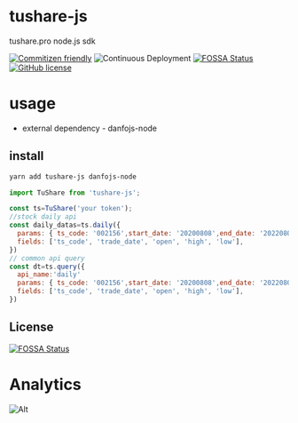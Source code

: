 # tushare-js
tushare.pro node.js sdk

[![Commitizen friendly](https://img.shields.io/badge/commitizen-friendly-brightgreen.svg)](https://commitizen.github.io/cz-cli/)
![Continuous Deployment](https://github.com/growingio/gio-design/workflows/Continuous%20Deployment/badge.svg?branch=master)
[![FOSSA Status](https://app.fossa.com/api/projects/git%2Bgithub.com%2Fgavin-hao%2Ftushare-js.svg?type=shield)](https://app.fossa.com/api/projects/git%2Bgithub.com%2Fgavin-hao%2Ftushare-js.svg?type=shield)
[![GitHub license](https://img.shields.io/github/license/gavin-hao/tushare-js)](https://github.com/gavin-hao/tushare-js/blob/master/LICENSE)

# usage

- external dependency - danfojs-node
## install
```bash
yarn add tushare-js danfojs-node
```


```js
import TuShare from 'tushare-js';

const ts=TuShare('your token');
//stock daily api
const daily_datas=ts.daily({
  params: { ts_code: '002156',start_date: '20200808',end_date: '20220809'},
  fields: ['ts_code', 'trade_date', 'open', 'high', 'low'],
})
// common api query
const dt=ts.query({
  api_name:'daily'
  params: { ts_code: '002156',start_date: '20200808',end_date: '20220809'},
  fields: ['ts_code', 'trade_date', 'open', 'high', 'low'],
})

```

## License

[![FOSSA Status](https://app.fossa.com/api/projects/git%2Bgithub.com%2Fgavin-hao%2Ftushare-js.svg?type=large)](https://app.fossa.com/api/projects/git%2Bgithub.com%2Fgavin-hao%2Ftushare-js.svg?type=badge_large)
# Analytics
![Alt](https://repobeats.axiom.co/api/embed/6847ed3eb95591ea0da8cc70e1d5adafcebf0aa5.svg "Repobeats analytics image")